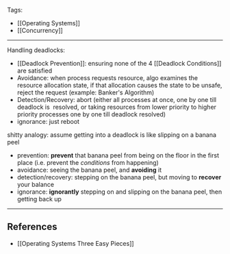 Tags:
- [[Operating Systems]]
- [[Concurrency]]
---
Handling deadlocks:
- [[Deadlock Prevention]]: ensuring none of the 4 [[Deadlock Conditions]] are satisfied
- Avoidance: when process requests resource, algo examines the resource allocation state, if that allocation causes the state to be unsafe, reject the request (example: Banker's Algorithm)
- Detection/Recovery: abort (either all processes at once, one by one till deadlock is  resolved, or taking resources from lower priority to higher priority processes one by one till deadlock resolved)
- ignorance: just reboot


shitty analogy: assume getting into a deadlock is like slipping on a banana peel
- prevention: **prevent** that banana peel from being on the floor in the first place (i.e. prevent the _conditions_ from happening)
- avoidance: seeing the banana peel, and **avoiding** it
- detection/recovery: stepping on the banana peel, but moving to **recover** your balance
- ignorance: **ignorantly** stepping on and slipping on the banana peel, then getting back up

---
## References
- [[Operating Systems Three Easy Pieces]]